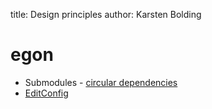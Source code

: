 title: Design principles
author: Karsten Bolding
# egon

* Submodules - [circular dependencies](https://software.intel.com/en-us/fortran-compiler-developer-guide-and-reference-submodule)
* [EditConfig](https://editorconfig.org/)

